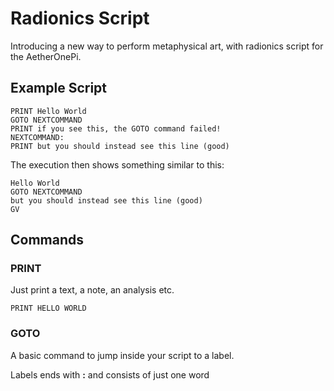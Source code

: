 # Radionics Script
Introducing a new way to perform metaphysical art, with radionics script for the AetherOnePi.

## Example Script
```
PRINT Hello World
GOTO NEXTCOMMAND
PRINT if you see this, the GOTO command failed!
NEXTCOMMAND:
PRINT but you should instead see this line (good)
```
The execution then shows something similar to this:
```
Hello World
GOTO NEXTCOMMAND
but you should instead see this line (good)
GV
```

## Commands
### PRINT
Just print a text, a note, an analysis etc.
```
PRINT HELLO WORLD
```
### GOTO
A basic command to jump inside your script to a label.

Labels ends with **:** and consists of just one word